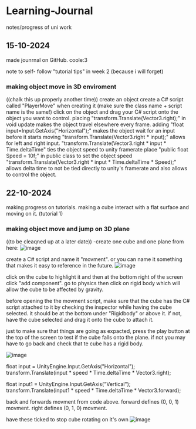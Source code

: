 # Learning-Journal
notes/progress of uni work

## 15-10-2024

made jounrnal on GitHub. coole:3

note to self- follow "tutorial tips" in week 2 (because i will forget)

### making object move in 3D enviroment
((chalk this up properly another time))
create an object
create a C# script called "PlayerMove" when creating it (make sure the class name + script name is the same!)
click on the object and drag your C# script onto the object you want to control.
placing "transform.Translate(Vector3.right);" in void update makes the object travel elsewhere every frame.
adding "float input=Input.GetAxis("Horizontal");" makes the object wait for an input before it starts moving
"transform.Translate(Vector3.right * input);" allows for left and right input.
"transform.Translate(Vector3.right * input * Time.deltaTime" ties the object speed to unity framerate
place "public float Speed = 10f;" in public class to set the object speed
"transform.Translate(Vector3.right * input * Time.deltaTime * Speed);" allows delta time to not be tied directly to unity's framerate
and also allows to control the object.


## 22-10-2024

making progress on tutorials. making a cube interact with a flat surface and moving on it. (tutorial 1)

### making object move and jump on 3D plane
((to be cleaqned up at a later date))
-create one cube and one plane from here:
![image](https://github.com/user-attachments/assets/00444054-2733-4e00-a021-729ce1a80993)

create a C# script and name it "movment". or you can name it something that makes it easy to reference in the future.
![image](https://github.com/user-attachments/assets/6ba912b7-fa98-4a9d-ab39-e14eb3862610)

click on the cube to highlight it and then at the bottom right of the screen click "add component".
go to physics then click on rigid body which will allow the cube to be affected by gravity.

before opening the the movment script, make sure that the cube has the C# script attached to it by checking the inspector while having the cube selected.
it should be at the bottom under "Rigidbody" or above it. if not, have the cube selected and drag it onto the cube to attach it.

just to make sure that things are going as expacted, press the play button at the top of the screen to test if the cube falls onto the plane. if not you may have to go back and check that te cube has a rigid body.

![image](https://github.com/user-attachments/assets/57fe7fb5-9966-4082-bd6f-b42b3436a5ea)

float input = UnityEngine.Input.GetAxis("Horizontal");
transform.Translate(input * speed * Time.deltaTime * Vector3.right);

float input1 = UnityEngine.Input.GetAxis("Vertical");
transform.Translate(input1 * speed * Time.deltaTime * Vector3.forward);

back and forwards movment from code above. forward defines (0, 0, 1) movment. right defines (0, 1, 0) movment.

have these ticked to stop cube rotating on it's own
![image](https://github.com/user-attachments/assets/d6639ea7-c1b7-4a5b-a4a3-bc139742601b)

